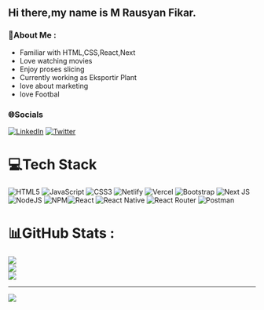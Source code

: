 ## Hi there,my name is M Rausyan Fikar.
### 💫About Me :
- Familiar with HTML,CSS,React,Next
- Love watching movies
- Enjoy proses slicing
- Currently working as Eksportir Plant
- love about marketing
- love Footbal

### 🌐Socials
[![LinkedIn](https://img.shields.io/badge/LinkedIn-%230077B5.svg?logo=linkedin&logoColor=white)](https://www.linkedin.com/in/muhammad-rausyan-fikar-792b0a237/) [![Twitter](https://img.shields.io/badge/Twitter-%231DA1F2.svg?logo=Twitter&logoColor=white)](https://twitter.com/Rausyanfikar) 

# 💻Tech Stack
![HTML5](https://img.shields.io/badge/html5-%23E34F26.svg?style=for-the-badge&logo=html5&logoColor=white) ![JavaScript](https://img.shields.io/badge/javascript-%23323330.svg?style=for-the-badge&logo=javascript&logoColor=%23F7DF1E) ![CSS3](https://img.shields.io/badge/css3-%231572B6.svg?style=for-the-badge&logo=css3&logoColor=white) ![Netlify](https://img.shields.io/badge/netlify-%23000000.svg?style=for-the-badge&logo=netlify&logoColor=#00C7B7) ![Vercel](https://img.shields.io/badge/vercel-%23000000.svg?style=for-the-badge&logo=vercel&logoColor=white) ![Bootstrap](https://img.shields.io/badge/bootstrap-%23563D7C.svg?style=for-the-badge&logo=bootstrap&logoColor=white) ![Next JS](https://img.shields.io/badge/Next-black?style=for-the-badge&logo=next.js&logoColor=white) ![NodeJS](https://img.shields.io/badge/node.js-6DA55F?style=for-the-badge&logo=node.js&logoColor=white) ![NPM](https://img.shields.io/badge/NPM-%23000000.svg?style=for-the-badge&logo=npm&logoColor=white)![React](https://img.shields.io/badge/react-%2320232a.svg?style=for-the-badge&logo=react&logoColor=%2361DAFB) ![React Native](https://img.shields.io/badge/react_native-%2320232a.svg?style=for-the-badge&logo=react&logoColor=%2361DAFB) ![React Router](https://img.shields.io/badge/React_Router-CA4245?style=for-the-badge&logo=react-router&logoColor=white) ![Postman](https://img.shields.io/badge/Postman-FF6C37?style=for-the-badge&logo=postman&logoColor=white) 
# 📊GitHub Stats :
![](https://github-readme-stats.vercel.app/api?username=Rausyanfikar&theme=dark&hide_border=false&include_all_commits=false&count_private=false)<br/>
![](https://github-readme-streak-stats.herokuapp.com/?user=Rausyanfikar&theme=dark&hide_border=false)<br/>
![](https://github-readme-stats.vercel.app/api/top-langs/?username=Rausyanfikar&theme=dark&hide_border=false&include_all_commits=false&count_private=false&layout=compact)

---
[![](https://visitcount.itsvg.in/api?id=Rausyanfikar&icon=0&color=0)](https://visitcount.itsvg.in)
